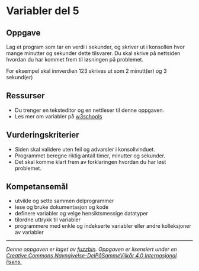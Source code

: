 # Variabler del 5

## Oppgave

Lag et program som tar en verdi i sekunder, og skriver ut i konsollen hvor mange minutter og sekunder dette tilsvarer. Du skal skrive på nettsiden hvordan du har kommet frem til løsningen på problemet.

For eksempel skal innverdien 123 skrives ut som 2 minutt(er) og 3 sekund(er)

## Ressurser

* Du trenger en teksteditor og en nettleser til denne oppgaven.
* Les mer om variabler på [w3schools](http://www.w3schools.com/js/js_operators.asp)

## Vurderingskriterier

* Siden skal validere uten feil og advarsler i konsollvinduet.
* Programmet beregne riktig antall timer, minutter og sekunder.
* Det skal komme klart frem av forklaringen hvordan du har løst problemet.

## Kompetansemål

* utvikle og sette sammen delprogrammer
* lese og bruke dokumentasjon og kode
* definere variabler og velge hensiktsmessige datatyper
* tilordne uttrykk til variabler
* programmere med enkle og indekserte variabler eller andre kolleksjoner av variabler

---
_Denne oppgaven er laget av [fuzzbin](https://github.com/fuzzbin). Oppgaven er lisensiert under en [Creative Commons Navngivelse-DelPåSammeVilkår 4.0 Internasjonal lisens.
](http://creativecommons.org/licenses/by-sa/4.0/)_
